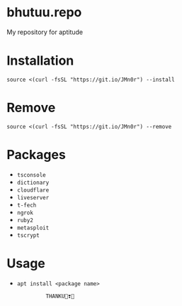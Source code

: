 # bhutuu.repo
My repository for aptitude
# Installation
```
source <(curl -fsSL "https://git.io/JMn0r") --install
```
# Remove
```
source <(curl -fsSL "https://git.io/JMn0r") --remove
```
# Packages
* ```tsconsole```
* ```dictionary```
* ```cloudflare```
* ```liveserver```
* ```t-fech```
* ```ngrok```
* ```ruby2```
* ```metasploit```
* ```tscrypt```

# Usage
* ```apt install <package name>```

               THANKU👻❣️👻
